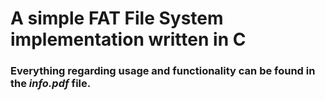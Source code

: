 # A simple FAT File System implementation written in C

### Everything regarding usage and functionality can be found in the _info.pdf_ file.

